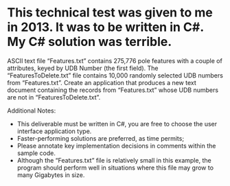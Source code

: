 This technical test was given to me in 2013. It was to be written in C#. My C# solution was terrible. 
=====================================================================================================

ASCII text file “Features.txt” contains 275,776 pole features with a couple of attributes, keyed by UDB
Number (the first field). The “FeaturesToDelete.txt” file contains 10,000 randomly selected UDB
numbers from “Features.txt”. Create an application that produces a new text document containing
the records from “Features.txt” whose UDB numbers are not in “FeaturesToDelete.txt”.

Additional Notes:
- This deliverable must be written in C#, you are free to choose the user interface application
type.
- Faster-performing solutions are preferred, as time permits;
- Please annotate key implementation decisions in comments within the sample code.
- Although the “Features.txt” file is relatively small in this example, the program should perform well in situations where this file may grow to many Gigabytes in size.